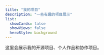 ```yaml
---
title: "我的项目"
description: "一些有趣的项目展示"
list:
  showCards: false
  showViews: false
  heroStyle: background
---
```


这里会展示我的开源项目、个人作品和协作项目。